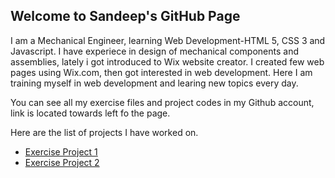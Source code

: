 ## Welcome to Sandeep's GitHub Page

I am a Mechanical Engineer, learning Web Development-HTML 5, CSS 3 and Javascript.
I have experiece in design of mechanical components and assemblies, lately i got introduced to Wix website creator.
I created few web pages using Wix.com, then got interested in web development.
Here I am training myself in web development and learing new topics every day.

You can see all my exercise files and project codes in my Github account, link is located towards left fo the page.

Here are the list of projects I have worked on.
- [Exercise Project 1](https://sandeepkumarvenkatesh.github.io/exercise.project1/)
- [Exercise Project 2](https://sandeepkumarvenkatesh.github.io/exercise.project2/)

<!-- You can use the [editor on GitHub](https://github.com/sandeepkumarvenkatesh/Web.Development/edit/gh-pages/index.md) to maintain and preview the content for your website in Markdown files.

Whenever you commit to this repository, GitHub Pages will run [Jekyll](https://jekyllrb.com/) to rebuild the pages in your site, from the content in your Markdown files.

### Markdown

Markdown is a lightweight and easy-to-use syntax for styling your writing. It includes conventions for

```markdown
Syntax highlighted code block

# Header 1
## Header 2
### Header 3

- Bulleted
- List

1. Numbered
2. List

**Bold** and _Italic_ and `Code` text

[Link](url) and ![Image](src)
```

For more details see [Basic writing and formatting syntax](https://docs.github.com/en/github/writing-on-github/getting-started-with-writing-and-formatting-on-github/basic-writing-and-formatting-syntax).

### Jekyll Themes

Your Pages site will use the layout and styles from the Jekyll theme you have selected in your [repository settings](https://github.com/sandeepkumarvenkatesh/Web.Development/settings/pages). The name of this theme is saved in the Jekyll `_config.yml` configuration file.

### Support or Contact

Having trouble with Pages? Check out our [documentation](https://docs.github.com/categories/github-pages-basics/) or [contact support](https://support.github.com/contact) and we’ll help you sort it out.-->
